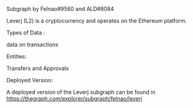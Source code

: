 Subgraph by Felnao#9580 and ALD#8084

Leverj (L2) is a cryptocurrency and operates on the Ethereum platform.

Types of Data : 

data on transactions

Entities:

Transferx and Approvalx

Deployed Version:

A deployed version of the Leverj subgraph can be found in https://thegraph.com/explorer/subgraph/felnao/leverj

